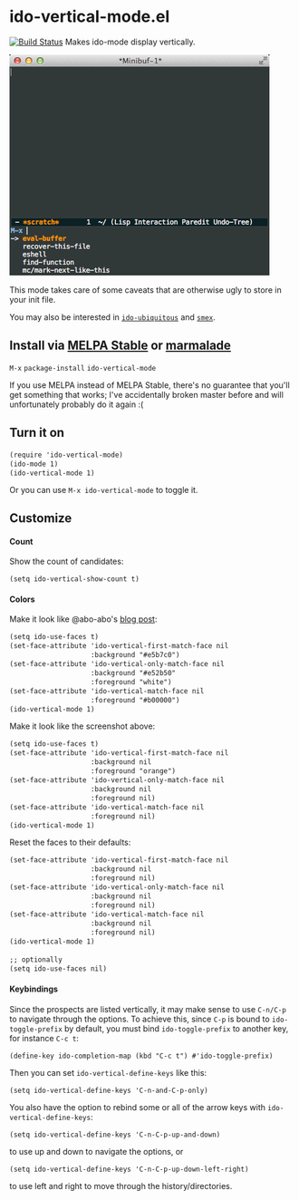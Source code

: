 # ido-vertical-mode.el

[![Build Status](https://travis-ci.org/gempesaw/ido-vertical-mode.el.svg?branch=master)](https://travis-ci.org/gempesaw/ido-vertical-mode.el) Makes ido-mode display vertically.

![screenshot.gif](screenshot.gif)

This mode takes care of some caveats that are otherwise ugly to store
in your init file.

You may also be interested in
[`ido-ubiquitous`](https://github.com/DarwinAwardWinner/ido-ubiquitous)
and [`smex`](https://github.com/nonsequitur/smex).

## Install via [MELPA Stable](http://stable.melpa.org/#/) or [marmalade](http://marmalade-repo.org)

`M-x` `package-install` `ido-vertical-mode`

If you use MELPA instead of MELPA Stable, there's no guarantee that
you'll get something that works; I've accidentally broken master
before and will unfortunately probably do it again :(

## Turn it on

    (require 'ido-vertical-mode)
    (ido-mode 1)
    (ido-vertical-mode 1)

Or you can use `M-x ido-vertical-mode` to toggle it.

## Customize

#### Count

Show the count of candidates:

```elisp
(setq ido-vertical-show-count t)
```

#### Colors

Make it look like @abo-abo's [blog post](http://oremacs.com/2015/02/09/ido-vertical/):

```elisp
(setq ido-use-faces t)
(set-face-attribute 'ido-vertical-first-match-face nil
                    :background "#e5b7c0")
(set-face-attribute 'ido-vertical-only-match-face nil
                    :background "#e52b50"
                    :foreground "white")
(set-face-attribute 'ido-vertical-match-face nil
                    :foreground "#b00000")
(ido-vertical-mode 1)
```

Make it look like the screenshot above:

```elisp
(setq ido-use-faces t)
(set-face-attribute 'ido-vertical-first-match-face nil
                    :background nil
                    :foreground "orange")
(set-face-attribute 'ido-vertical-only-match-face nil
                    :background nil
                    :foreground nil)
(set-face-attribute 'ido-vertical-match-face nil
                    :foreground nil)
(ido-vertical-mode 1)
```

Reset the faces to their defaults:

```elisp
(set-face-attribute 'ido-vertical-first-match-face nil
                    :background nil
                    :foreground nil)
(set-face-attribute 'ido-vertical-only-match-face nil
                    :background nil
                    :foreground nil)
(set-face-attribute 'ido-vertical-match-face nil
                    :background nil
                    :foreground nil)
(ido-vertical-mode 1)

;; optionally
(setq ido-use-faces nil)
```

#### Keybindings

Since the prospects are listed vertically, it may make sense to use
`C-n/C-p` to navigate through the options. To achieve this, since `C-p`
is bound to `ido-toggle-prefix` by default, you must bind `ido-toggle-prefix` 
to another key, for instance `C-c t`:

    (define-key ido-completion-map (kbd "C-c t") #'ido-toggle-prefix)

Then you can set `ido-vertical-define-keys` like this:

    (setq ido-vertical-define-keys 'C-n-and-C-p-only)

You also have the option to rebind some or all of the arrow keys with
`ido-vertical-define-keys`:

    (setq ido-vertical-define-keys 'C-n-C-p-up-and-down)

to use up and down to navigate the options, or

    (setq ido-vertical-define-keys 'C-n-C-p-up-down-left-right)

to use left and right to move through the history/directories.
